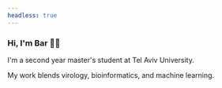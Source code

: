 ```yaml
---
headless: true
---
```

### Hi, I'm Bar 👋🏻

I'm a second year master's student at Tel Aviv University. 

My work blends virology, bioinformatics, and machine learning.
